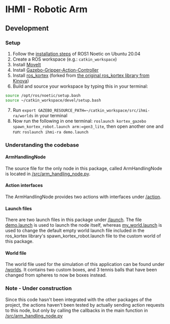 # IHMI - Robotic Arm

## Development

### Setup

1. Follow the [installation steps](https://wiki.ros.org/noetic/Installation/Ubuntu) of ROS1 Noetic on Ubuntu 20.04
2. Create a ROS workspace (e.g.: `catkin_workspace`)
3. Install [MoveIt](https://moveit.ros.org/install/)
4. Install [Gazebo-Gripper-Action-Controller](https://github.com/ian-chuang/Gazebo-Gripper-Action-Controller)
5. Install [ros_kortex](https://github.com/NorbertPap/my_gen3_lite) (forked from [the original ros_kortex library from Kinova](https://github.com/Kinovarobotics/ros_kortex))
6. Build and source your workspace by typing this in your terminal:
```bash
source /opt/ros/noetic/setup.bash
source ~/catkin_workspace/devel/setup.bash
```
7. Run `export GAZEBO_RESOURCE_PATH=~/catkin_workspace/src/ihmi-ra/worlds` in your terminal
8. Now run the following in one terminal:
`roslaunch kortex_gazebo spawn_kortex_robot.launch arm:=gen3_lite`,
then open another one and run:
`roslaunch ihmi-ra demo.launch`


### Understanding the codebase

#### ArmHandlingNode
The source file for the only node in this package, called ArmHandlingNode is located in [/src/arm_handling_node.py](/src/arm_handling_node.py).

#### Action interfaces
The ArmHandlingNode provides two actions with interfaces under [/action](/action).

#### Launch files
There are two launch files in this package under [/launch](/launch). The file [demo.launch](/launch/demo.launch) is used to launch the node itself, whereas [my_world.launch](/launch/my_world.launch) is used to change the default empty world launch file included in the ros_kortex library's spawn_kortex_robot.launch file to the custom world of this package.

#### World file
The world file used for the simulation of this application can be found under [/worlds](/worlds). It contains two custom boxes, and 3 tennis balls that have been changed from spheres to now be boxes instead.

### Note - Under construction
Since this code hasn't been integrated with the other packages of the project, the actions haven't been tested by actually sending action requests to this node, but only by calling the callbacks in the main function in [/src/arm_handling_node.py](/src/arm_handling_node.py)